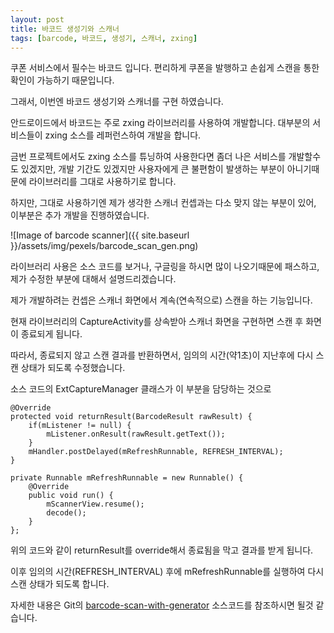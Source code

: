 ```yaml
---
layout: post
title: 바코드 생성기와 스캐너
tags: [barcode, 바코드, 생성기, 스캐너, zxing]
---
```


쿠폰 서비스에서 필수는 바코드 입니다. 편리하게 쿠폰을 발행하고 손쉽게 스캔을 통한 확인이 가능하기 때문입니다.

그래서, 이번엔 바코드 생성기와 스캐너를 구현 하였습니다.

안드로이드에서 바코드는 주로 zxing 라이브러리를 사용하여 개발합니다. 대부분의 서비스들이 zxing 소스를 레퍼런스하여 개발을 합니다.

금번 프로젝트에서도 zxing 소스를 튜닝하여 사용한다면 좀더 나은 서비스를 개발할수도 있겠지만, 개발 기간도 있겠지만 사용자에게 큰 불편함이 발생하는 부분이 아니기때문에 라이브러리를 그대로 사용하기로 합니다.

하지만, 그대로 사용하기엔 제가 생각한 스캐너 컨셉과는 다소 맞지 않는 부분이 있어, 이부분은 추가 개발을 진행하였습니다.


![Image of barcode scanner]({{ site.baseurl }}/assets/img/pexels/barcode_scan_gen.png)


라이브러리 사용은 소스 코드를 보거나, 구글링을 하시면 많이 나오기때문에 패스하고, 제가 수정한 부분에 대해서 설명드리겠습니다.

제가 개발하려는 컨셉은 스캐너 화면에서 계속(연속적으로) 스캔을 하는 기능입니다.

현재 라이브러리의 CaptureActivity를 상속받아 스캐너 화면을 구현하면 스캔 후 화면이 종료되게 됩니다.

따라서, 종료되지 않고 스캔 결과를 반환하면서, 임의의 시간(약1초)이 지난후에 다시 스캔 상태가 되도록 수정했습니다.


소스 코드의 ExtCaptureManager 클래스가 이 부분을 담당하는 것으로

    @Override
    protected void returnResult(BarcodeResult rawResult) {
        if(mListener != null) {
            mListener.onResult(rawResult.getText());
        }
        mHandler.postDelayed(mRefreshRunnable, REFRESH_INTERVAL);
    }
    
    private Runnable mRefreshRunnable = new Runnable() {
        @Override
        public void run() {
            mScannerView.resume();
            decode();
        }
    };

위의 코드와 같이 returnResult를 override해서 종료됨을 막고 결과를 받게 됩니다.

이후 임의의 시간(REFRESH_INTERVAL) 후에 mRefreshRunnable를 실행하여 다시 스캔 상태가 되도록 합니다.


자세한 내용은 Git의 [barcode-scan-with-generator](https://github.com/todaycoupon7/barcode-scan-with-generator) 소스코드를 참조하시면 될것 같습니다.


